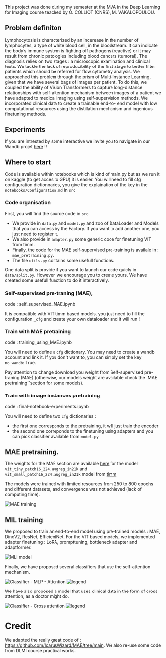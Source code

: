 This project was done during my semester at the MVA in the Deep Learning for Imaging course teached by O. COLLIOT (CNRS), M. VAKALOPOULOU.

## Problem definiton
Lymphocytosis is characterized by an incerease in the number of lymphocytes, a type of white blood cell, in the bloodstream. It can indicate the body’s immune system is fighting off pathogens (reactive) or it may result from chronic patologies including blood cancers (tumoral). The diagnosis relies on two stages : a microscopic examination and clinical tests. We tackle the lack of reproducibility of the first stage to better filter patients which should be referred for flow cytometry analysis. We approached this problem through the prism of Multi-Instance Learning, given that we have several bags of images per patient. To do this, we coupled the ability of Vision Transformers to capture long-distance relationships with self-attention mechanism between images of a patient we have adapted to medical imaging using self-supervision methods. We incorporated clinical data to create a trainable end-to- end model with low computational resources using the distillation mechanism and ingenious finetuning methods.

## Experiments 

If you are intrested by some interactive we invite you to navigate in our Wandb projet [here](https://wandb.ai/ii_timm/DLMI/reports/Some-Insight-of-our-experiments--Vmlldzo3MzAwMjcx?accessToken=s8ywd5gx8m7891ocsohpyqfysst0tjza8ury9b790p9v37jt3hcfo4nci1r9p8xi) !!

## Where to start

Code is available within notebooks which is kind of main.py but as we run it on kaggle (to get acces to GPU) it is easier. You will need to fill cfg configuration dictionnaries, you give the explaination of the key in the `notebooks/Configuration.md` in `src`

### Code organisation

First, you will find the source code in `src`.
- We provide in `data.py` and `model.py` and zoo of DataLoader and Models that you can access by the Factory. If you want to add another one, you just need to register it.
- We also provide in `adapter.py` some generic code for finetuning VIT from timm.
- Finally, the code for the MAE self-supervised pre-training is availale in : `mae_pretraining.py`.
- The file `utils.py` contains some usefull functions.

One data split is provide if you want to launch our code quicly in `data/split.py`. However, we encourage you to create yours. We have created some usefull function to do it interactively.

### Self-supervised pre-traning (MAE), 
code : self_supervised_MAE.ipynb

It is compatible with VIT timm based models. you just need to fill the configuration `_cfg` and create your own dataloader and it will run !

### Train with MAE pretraining
code : training_using_MAE.ipynb

You will need to define a `cfg` dictionary.
You may need to create a wandb account and link it. If you don't want to, you can simply set the key `no_wandb`: True.

Pay attention to change download you weight from Self-supervised pre-traning (MAE) (otherwise, our models weight are available check the `MAE pretraining``section for some models).

### Train with image instances pretraining
code : final-notebook-experiments.ipynb

You will need to define two `cfg` dictionaries :
- the first one corresponds to the pretraining, it will just train the encoder
- the second one correponds to the finetuning using adapters and you can pick classifier available from `model.py`

## MAE pretraining.

The weights for the MAE section are available [here](https://drive.google.com/drive/folders/13yrd36hwnCahIzXtedJdakCQZdADHxLd?usp=sharing) for the model `vit_tiny_patch16_224.augreg_in21k` and `vit_small_patch16_224.augreg_in21k` model from [timm](https://huggingface.co/timm)

The models were trained with limited resources from 250 to 800 epochs and different datasets, and convergence was not achieved (lack of computing time).

![MAE training](https://github.com/b-ptiste/dlmi/assets/75781257/be0b2723-9ea7-47dc-bc82-26bbad606202)

## MIL training

We proposed to train an end-to-end model using pre-trained models : MAE, DinoV2, ResNet, EfficientNet. For the VIT based models, we implemented adapter finetuning : LoRA, prompttuning, bottleneck adapter and adaptformer.

![MLI model](https://github.com/b-ptiste/dlmi/assets/75781257/87914a15-3e35-40a0-8878-5e929ce117e8)

Finally, we have proposed several classifiers that use the self-attention mechanism. 

![Classifier - MLP - Attention](https://github.com/b-ptiste/dlmi/assets/75781257/99cea953-508f-4b8a-9f7d-b2f650f37a48)
![legend](https://github.com/b-ptiste/dlmi/assets/75781257/47ca437b-8975-459f-bb3f-b4a21d589b71)

We have also proposed a model that uses clinical data in the form of cross attention, as a doctor might do.

![Classifier - Cross attention](https://github.com/b-ptiste/dlmi/assets/75781257/efe3bbfc-f406-4468-9ded-ba1a2fa02653)
![legend](https://github.com/b-ptiste/dlmi/assets/75781257/47ca437b-8975-459f-bb3f-b4a21d589b71)

# Credit

We adapted the really great code of : https://github.com/IcarusWizard/MAE/tree/main. We also re-use some code from DLMI course practical works. 
